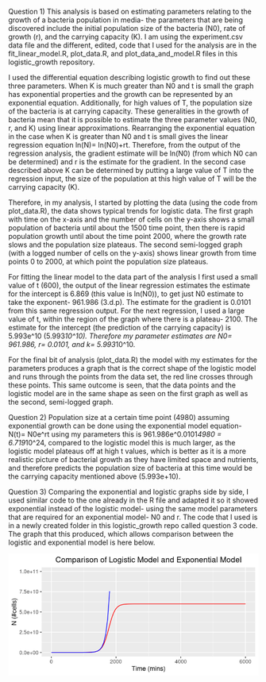 Question 1) This analysis is based on estimating parameters relating to the growth of a bacteria population in media- the parameters that are being discovered include the initial population size of the bacteria (N0), rate of growth (r), and the carrying capacity (K). I am using the experiment.csv data file and the different, edited, code that I used for the analysis are in the fit_linear_model.R, plot_data.R, and plot_data_and_model.R files in this logistic_growth repository. 

I used the differential equation describing logistic growth to find out these three parameters. When K is much greater than N0 and t is small the graph has exponential properties and the growth can be represented by an exponential equation. Additionally, for high values of T, the population size of the bacteria is at carrying capacity. These generalities in the growth of bacteria mean that it is possible to estimate the three parameter values (N0, r, and K) using linear approximations. Rearranging the exponential equation in the case when K is greater than N0 and t is small gives the linear regression equation ln(N)= ln(N0)+rt. Therefore, from the output of the regression analysis, the gradient estimate will be ln(N0) (from which N0 can be determined) and r is the estimate for the gradient. In the second case described above K can be determined by putting a large value of T into the regression input, the size of the population at this high value of T will be the carrying capacity (K). 

Therefore, in my analysis, I started by plotting the data (using the code from plot_data.R), the data shows typical trends for logistic data. The first graph with time on the x-axis and  the number of cells on the y-axis shows a small population of bacteria until about the 1500 time point, then there is rapid population growth until about the time point 2000, where the growth rate slows and the population size plateaus. The second semi-logged graph (with a logged number of cells on the y-axis) shows linear growth from time points 0 to 2000, at which point the population size plateaus. 

For fitting the linear model to the data part of the analysis I first used a small value of t (600), the output of the linear regression estimates the estimate for the intercept is 6.869 (this value is ln(N0)), to get just N0 estimate to take the exponent- 961.986 (3.d.p). The estimate for the gradient is 0.0101 from this same regression output. For the next regression, I used a large value of t, within the region of the graph where there is a plateau- 2100. The estimate for the intercept (the prediction of the carrying capacity) is 5.993e^10 (5.993*10^10). Therefore my parameter estimates are N0= 961.986, r= 0.0101, and k= 5.993*10^10. 

For the final bit of analysis (plot_data.R) the model with my estimates for the parameters produces a graph that is the correct shape of the logistic model and runs through the points from the data set, the red line crosses through these points. This same outcome is seen, that the data points and the logistic model are in the same shape as seen on the first graph as well as the second, semi-logged graph.

Question 2) Population size at a certain time point (4980) assuming exponential growth can be done using the exponential model equation- N(t)= N0e^rt using my parameters this is 961.986e^0.0101*4980 = 6.719*10^24, compared to the logistic model this is much larger, as the logistic model plateaus off at high t values, which is better as it is a more realistic picture of bacterial growth as they have limited space and nutrients, and therefore predicts the population size of bacteria at this time would be the carrying capacity mentioned above (5.993e+10). 

Question 3) Comparing the exponential and logistic graphs side by side, I used similar code to the one already in the R file and adapted it so it showed exponential instead of the logistic model- using the same model parameters that are required for an exponential model- N0 and r. The code that I used is in a newly created folder in this logistic_growth repo called question 3 code. The graph that this produced, which allows comparison between the logistic and exponential model is here below.

 <p align="center">
     <img src="https://github.com/Cat13-beep/logistic_growth/blob/main/Question%203%20image.png" width"50" height"100">
  </p>
